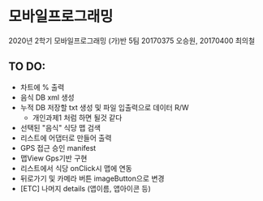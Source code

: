 # 모바일프로그래밍
2020년 2학기 모바일프로그래밍 (가)반 5팀
20170375 오승원, 20170400 최의철

## TO DO:
+ 차트에 % 출력
+ 음식 DB xml 생성
+ 누적 DB 저장할 txt 생성 및 파일 입출력으로 데이터 R/W
  + 개인과제1 처럼 하면 될것 같다
+ 선택된 "음식" 식당 맵 검색
+ 리스트에 어댑터로 만들어 출력
+ GPS 접근 승인 manifest
+ 맵View Gps기반 구현
+ 리스트에서 식당 onClick시 맵에 연동
+ 뒤로가기 및 카메라 버튼 imageButton으로 변경
+ [ETC] 나머지 details (앱이름, 앱아이콘 등)
